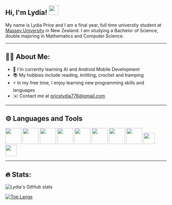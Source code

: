 ## Hi, I'm Lydia!  <img src="https://raw.githubusercontent.com/MartinHeinz/MartinHeinz/master/wave.gif" width="30px">

My name is Lydia Price and I am a final year, full time universtiy student at [Massey University](https://www.massey.ac.nz) in New Zealand. I am studying a Bachelor of Science, double majoring in Mathematics and Computer Science. 

---
## :woman_technologist: About Me:

- :seedling: I'm currenlty learning AI and Android Mobile Development
- :books: My hobbies include reading, knitting, crochet and tramping 
- :zap: In my free time, I enjoy learning new programming skills and languages
- ✉️ Contact me at pricelydia776@gmail.com
---

## ⚙️ Languages and Tools 


<p align="left">
<img height = 50 src="https://cdn.jsdelivr.net/gh/devicons/devicon/icons/c/c-original.svg" />
<img height = 50 src="https://cdn.jsdelivr.net/gh/devicons/devicon/icons/cplusplus/cplusplus-original.svg" />
<img height = 50 src="https://cdn.jsdelivr.net/gh/devicons/devicon/icons/java/java-original-wordmark.svg" />
<img height = 50  src="https://cdn.jsdelivr.net/gh/devicons/devicon/icons/haskell/haskell-original.svg" />
<img height = 50 src="https://cdn.jsdelivr.net/gh/devicons/devicon/icons/python/python-original-wordmark.svg" />
<img height = 50 src="https://cdn.jsdelivr.net/gh/devicons/devicon/icons/git/git-original.svg" />
<img height = 50 src="https://cdn.jsdelivr.net/gh/devicons/devicon/icons/matlab/matlab-original.svg" />
<img height = 50 src="https://cdn.jsdelivr.net/gh/devicons/devicon/icons/r/r-original.svg" />
<img height = 35 src="https://img.shields.io/badge/Rust-000000?style=for-the-badge&logo=rust&logoColor=white" />
<img height = 35 src="https://img.shields.io/badge/circle%20ci-%23161616.svg?style=for-the-badge&logo=circleci&logoColor=white" />  
</p>


---
## :fire: Stats:

![Lydia's GitHub stats](https://github-readme-stats.vercel.app/api?username=Lydia-Price776&show_icons=true&theme=radical) 


[![Top Langs](https://github-readme-stats.vercel.app/api/top-langs/?username=Lydia-Price776&theme=radical)](https://github.com/anuraghazra/github-readme-stats)
